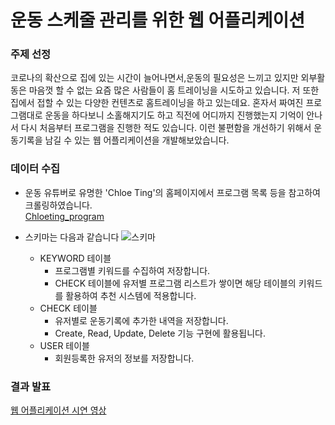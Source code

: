 # 운동 스케줄 관리를 위한 웹 어플리케이션

### 주제 선정
코로나의 확산으로 집에 있는 시간이 늘어나면서,운동의 필요성은 느끼고 있지만 외부활동은 마음껏 할 수 없는 요즘 많은 사람들이 홈 트레이닝을 시도하고 있습니다.
저 또한 집에서 접할 수 있는 다양한 컨텐츠로 홈트레이닝을 하고 있는데요.
혼자서 짜여진 프로그램대로 운동을 하다보니 소홀해지기도 하고 직전에 어디까지 진행했는지 기억이 안나서 다시 처음부터 프로그램을 진행한 적도 있습니다.
이런 불편함을 개선하기 위해서 운동기록을 남길 수 있는 웹 어플리케이션을 개발해보았습니다. 


### 데이터 수집
- 운동 유튜버로 유명한 'Chloe Ting'의 홈페이지에서 프로그램 목록 등을 참고하여 크롤링하였습니다.\
    [Chloeting_program](https://www.chloeting.com/program/)



- 스키마는 다음과 같습니다
    ![스키마](https://i.esdrop.com/d/9760phgt5lnm/uqPxE2Ry9y.png)
    + KEYWORD 테이블
        + 프로그램별 키워드를 수집하여 저장합니다.
        + CHECK 테이블에 유저별 프로그램 리스트가 쌓이면 해당 테이블의 키워드를 활용하여 추천 시스템에 적용합니다.
    + CHECK 테이블
        + 유저별로 운동기록에 추가한 내역을 저장합니다.
        + Create, Read, Update, Delete 기능 구현에 활용됩니다.
    + USER 테이블
        + 회원등록한 유저의 정보를 저장합니다.
                        
    
    
### 결과 발표
[웹 어플리케이션 시연 영상](https://youtu.be/MFmrhHXbyuo)
